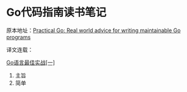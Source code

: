 # Go代码指南读书笔记

原本地址：[Practical Go: Real world advice for writing maintainable Go programs](https://dave.cheney.net/practical-go/presentations/qcon-china.html)

译文连载：

[Go语言最佳实战[一]](https://mp.weixin.qq.com/s/BbZcp5OJSQHNi6nlnu3_eA)

1. 主旨
  1. 简单
